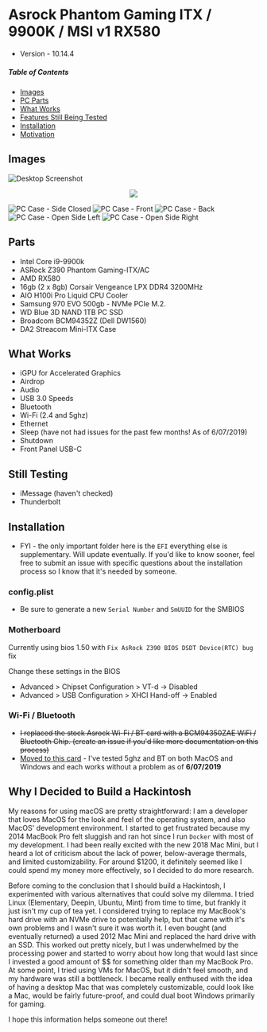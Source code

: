 # Asrock Phantom Gaming ITX / 9900K / MSI v1 RX580
* Version - 10.14.4

##### Table of Contents
* [Images](#images)
* [PC Parts](#parts)
* [What Works](#what-works)
* [Features Still Being Tested](#still-testing)
* [Installation](#installation)
* [Motivation](#motivation)

<a name="images"></a>

## Images

![Desktop Screenshot](https://github.com/kcunanan/Jared-PC/blob/master/images/desktop-neofetch-screenshot.png?raw=true)

<div align="center">
  <img src="https://github.com/kcunanan/Jared-PC/blob/master/images/geekbench-score.png?raw=true">
</div>

![PC Case - Side Closed](https://github.com/kcunanan/Jared-PC/blob/master/images/closed-side-pc.jpg?raw=true)
![PC Case - Front](https://github.com/kcunanan/Jared-PC/blob/master/images/front-pc.jpg?raw=true)
![PC Case - Back](https://github.com/kcunanan/Jared-PC/blob/master/images/back-pc.jpg?raw=true)
![PC Case - Open Side Left](https://github.com/kcunanan/Jared-PC/blob/master/images/open-pc-side-left.jpg?raw=true)
![PC Case - Open Side Right](https://github.com/kcunanan/Jared-PC/blob/master/images/open-side-pc-right.jpg?raw=true)

<a name="parts"></a>

## Parts
* Intel Core i9-9900k
* ASRock Z390 Phantom Gaming-ITX/AC
* AMD RX580
* 16gb (2 x 8gb) Corsair Vengeance LPX DDR4 3200MHz
* AIO H100i Pro Liquid CPU Cooler
* Samsung 970 EVO 500gb - NVMe PCIe M.2.
* WD Blue 3D NAND 1TB PC SSD
* Broadcom BCM94352Z (Dell DW1560)
* DA2 Streacom Mini-ITX Case

<a name="what-works"></a>

## What Works
* iGPU for Accelerated Graphics
* Airdrop
* Audio
* USB 3.0 Speeds
* Bluetooth
* Wi-Fi (2.4 and 5ghz)
* Ethernet
* Sleep (have not had issues for the past few months! As of 6/07/2019)
* Shutdown
* Front Panel USB-C

<a name="still-testing"></a>

## Still Testing
* iMessage (haven't checked)
* Thunderbolt

<a name="installation"></a>

## Installation
* FYI - the only important folder here is the `EFI` everything else is supplementary. Will update eventually. If you'd like to know sooner, feel free to submit an issue with specific questions about the installation process so I know that it's needed by someone.

### config.plist
* Be sure to generate a new `Serial Number` and `SmUUID` for the SMBIOS

### Motherboard
Currently using bios 1.50 with `Fix AsRock Z390 BIOS DSDT Device(RTC) bug` fix

Change these settings in the BIOS
* Advanced > Chipset Configuration > VT-d -> Disabled
* Advanced > USB Configuration > XHCI Hand-off -> Enabled

### Wi-Fi / Bluetooth 
* ~~I replaced the stock Asrock Wi-Fi / BT card with a BCM94350ZAE WiFi / Bluetooth Chip. (create an issue if you'd like more documentation on this process)~~
* [Moved to this card](https://www.ebay.com/itm/252319175707) - I've tested 5ghz and BT on both MacOS and Windows and each works without a problem as of **6/07/2019**

<a name="motivation"></a>

## Why I Decided to Build a Hackintosh
My reasons for using macOS are pretty straightforward: I am a developer that loves MacOS for the look and feel of the operating system, and also MacOS' development environment. I started to get frustrated because my 2014 MacBook Pro felt sluggish and ran hot since I run `Docker` with most of my development. I had been really excited with the new 2018 Mac Mini, but I heard a lot of criticism about the lack of power, below-average thermals, and limited customizability. For around $1200, it definitely seemed like I could spend my money more effectively, so I decided to do more research.

Before coming to the conclusion that I should build a Hackintosh, I experimented with various alternatives that could solve my dilemma. I tried Linux (Elementary, Deepin, Ubuntu, Mint) from time to time, but frankly it just isn't my cup of tea yet. I considered trying to replace my MacBook's hard drive with an NVMe drive to potentially help, but that came with it's own problems and I wasn't sure it was worth it. I even bought (and eventually returned) a used 2012 Mac Mini and replaced the hard drive with an SSD. This worked out pretty nicely, but I was underwhelmed by the processing power and started to worry about how long that would last since I invested a good amount of $$ for something older than my MacBook Pro. At some point, I tried using VMs for MacOS, but it didn't feel smooth, and my hardware was still a bottleneck. I became really enthused with the idea of having a desktop Mac that was completely customizable, could look like a Mac, would be fairly future-proof, and could dual boot Windows primarily for gaming.

I hope this information helps someone out there!
